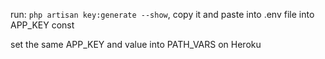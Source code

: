 run: `php artisan key:generate --show`, copy it and paste into .env file into APP_KEY const

set the same APP_KEY and value into PATH_VARS on Heroku